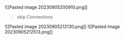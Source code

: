 ![[Pasted image 20230905200910.png]]
> skip Connections


![[Pasted image 20230905212130.png]]
![[Pasted image 20230905212513.png]]

